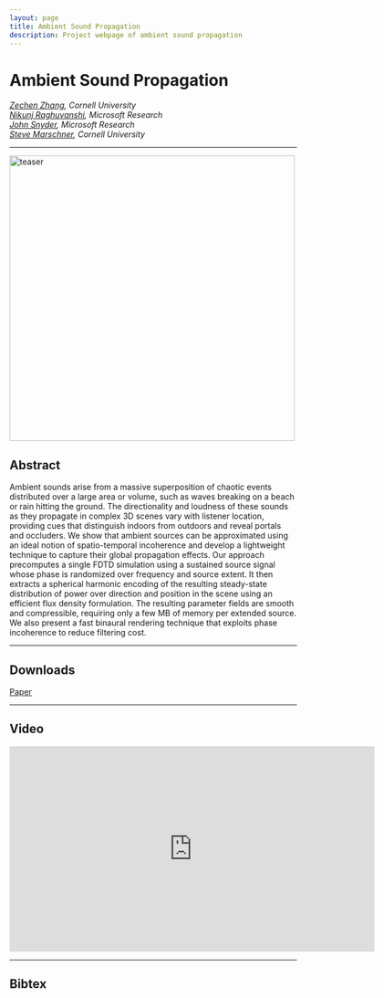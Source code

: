 ```yaml
---
layout: page
title: Ambient Sound Propagation
description: Project webpage of ambient sound propagation
---
```


# Ambient Sound Propagation

*[Zechen Zhang](zechenz.github.io), Cornell University*  
*[Nikunj Raghuvanshi](www.nikunjr.com), Microsoft Research*  
*[John Snyder](https://www.microsoft.com/en-us/research/people/johnsny/), Microsoft Research*  
*[Steve Marschner](www.cs.cornell.edu/~srm/), Cornell University*  

---
<img src="https://raw.githubusercontent.com/ZechenZ/zechenz.github.io/master/_figure/img_SASIA2018.PNG" alt="teaser" width="500"/>

## Abstract
Ambient sounds arise from a massive superposition of chaotic events distributed over a large area or volume, such as waves breaking on a beach or rain hitting the ground. The directionality and loudness of these sounds as they propagate in complex 3D scenes vary with listener location, providing cues that distinguish indoors from outdoors and reveal portals and occluders. We show that ambient sources can be approximated using an ideal notion of spatio-temporal incoherence and develop a lightweight technique to capture their global propagation effects. Our approach precomputes a single FDTD simulation using a sustained source signal whose phase is randomized over frequency and source extent. It then extracts a spherical harmonic encoding of the resulting steady-state distribution of power over direction and position in the scene using an efficient flux density formulation. The resulting parameter fields are smooth and compressible, requiring only a few MB of memory per extended source. We also present a fast binaural rendering technique that exploits phase incoherence to reduce filtering cost.

---

## Downloads

[Paper](https://raw.githubusercontent.com/ZechenZ/zechenz.github.io/master/pages/Paper/SAsia-2018-ambient2.pdf)

---

## Video

<iframe src="https://player.vimeo.com/video/292495561" width="640" height="360" frameborder="0" webkitallowfullscreen mozallowfullscreen allowfullscreen></iframe>

---

## Bibtex